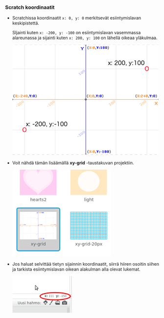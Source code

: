 ### Scratch koordinaatit

+ Scratchissa koordinaatit `x: 0, y: 0` merkitsevät esiintymislavan keskipistettä.
    
    SIjainti kuten `x: -200, y: -100` on esiintymislavan vasemmassa alareunassa ja sijainti kuten `x: 200, y: 100` on lähellä oikeaa yläkulmaa.
    
    ![Vaihekoordinaatit](images/coordinates-stage.png)

+ Voit nähdä tämän lisäämällä **xy-grid** -taustakuvan projektiin.
    
    ![Vaihekoordinaatit](images/coordinates-backdrop.png)

+ Jos haluat selvittää tietyn sijainnin koordinaatit, siirrä hiiren osoitin siihen ja tarkista esiintymislavan oikean alakulman alla olevat lukemat.
    
    ![Koordinaattilukemat](images/coordinates-xy-example.png)